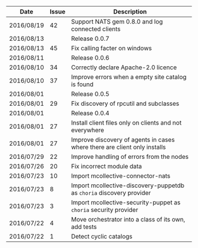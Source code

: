|Date      |Issue |Description                                                                                              |
|----------|------|---------------------------------------------------------------------------------------------------------|
|2016/08/19|42    |Support NATS gem 0.8.0 and log connected clients                                                         |
|2016/08/13|      |Release 0.0.7                                                                                            |
|2016/08/13|45    |Fix calling facter on windows                                                                            |
|2016/08/11|      |Release 0.0.6                                                                                            |
|2016/08/10|34    |Correctly declare Apache-2.0 licence                                                                     |
|2016/08/10|37    |Improve errors when a empty site catalog is found                                                        |
|2016/08/01|      |Release 0.0.5                                                                                            |
|2016/08/01|29    |Fix discovery of rpcutil and subclasses                                                                  |
|2016/08/01|      |Release 0.0.4                                                                                            |
|2016/08/01|27    |Install client files only on clients and not everywhere                                                  |
|2016/08/01|27    |Improve discovery of agents in cases where there are client only installs                                |
|2016/07/29|22    |Improve handling of errors from the nodes                                                                |
|2016/07/26|20    |Fix incorrect module data                                                                                |
|2016/07/23|10    |Import mcollective-connector-nats                                                                        |
|2016/07/23|8     |Import mcollective-discovery-puppetdb as `choria` discovery provider                                     |
|2016/07/23|3     |Import mcollective-security-puppet as `choria` security provider                                         |
|2016/07/22|4     |Move orchestrator into a class of its own, add tests                                                     |
|2016/07/22|1     |Detect cyclic catalogs                                                                                   |
